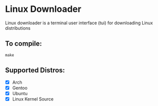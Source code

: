 # Linux Downloader
Linux downloader is a terminal user interface (tui) for downloading Linux distributions 

## To compile:
```
make
```

## Supported Distros:
- [x] Arch
- [x] Gentoo
- [x] Ubuntu
- [x] Linux Kernel Source
